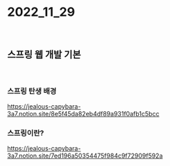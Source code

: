# 2022_11_29

</br>

## 스프링 웹 개발 기본

</br>

### 스프링 탄생 배경

https://jealous-capybara-3a7.notion.site/8e5f45da82eb4df89a931f0afb1c5bcc
</br>

### 스프링이란?

https://jealous-capybara-3a7.notion.site/7ed196a50354475f984c9f72909f592a
</br>
